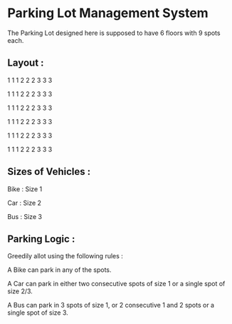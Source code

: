 # Parking Lot Management System 


The Parking Lot designed here is supposed to have 6 floors with 9 spots each.

## Layout : 

1 1 1 2 2 2 3 3 3  

1 1 1 2 2 2 3 3 3  

1 1 1 2 2 2 3 3 3  

1 1 1 2 2 2 3 3 3  

1 1 1 2 2 2 3 3 3  

1 1 1 2 2 2 3 3 3  


## Sizes of Vehicles :  

Bike : Size 1  

Car  : Size 2  

Bus  : Size 3  



## Parking Logic : 

Greedily allot using the following rules : 

A Bike can park in any of the spots.  

A Car can park in either two consecutive spots of size 1 or a single spot of size 2/3.  

A Bus can park in 3 spots of size 1, or 2 consecutive 1 and 2 spots or a single spot of size 3.